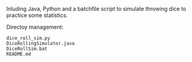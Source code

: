 Inluding Java, Python and a batchfile script to simulate throwing dice to practice some statistics.

Directoy management:

    dice_roll_sim.py
    DiceRollingSimulator.java
    DiceRollSim.bat
    README.md